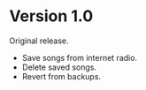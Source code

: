 # Version 1.0

Original release.

* Save songs from internet radio.
* Delete saved songs.
* Revert from backups.
